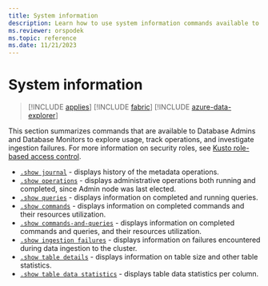 ```yaml
---
title: System information
description: Learn how to use system information commands available to database admins and database monitors to explore usage, track operations and investigate ingestion failures.
ms.reviewer: orspodek
ms.topic: reference
ms.date: 11/21/2023
---
```

# System information

> [!INCLUDE [applies](../includes/applies-to-version/applies.md)] [!INCLUDE [fabric](../includes/applies-to-version/fabric.md)] [!INCLUDE [azure-data-explorer](../includes/applies-to-version/azure-data-explorer.md)]

This section summarizes commands that are available to Database Admins and Database Monitors to explore usage, track operations, and investigate ingestion failures. For more information on security roles, see [Kusto role-based access control](../access-control/role-based-access-control.md).

* [`.show journal`](journal.md) - displays history of the metadata operations.
* [`.show operations`](show-operations.md) - displays administrative operations both running and completed, since Admin node was last elected.
* [`.show queries`](show-queries-command.md) - displays information on completed and running queries.
* [`.show commands`](show-commands.md) - displays information on completed commands and their resources utilization.
* [`.show commands-and-queries`](commands-and-queries.md) - displays information on completed commands and queries, and their resources utilization.
* [`.show ingestion failures`](ingestion-failures.md) - displays information on failures encountered during data ingestion to the cluster.
* [`.show table details`](estimate-table-size.md) - displays information on table size and other table statistics.
* [`.show table data statistics`](show-table-data-statistics.md) - displays table data statistics per column.
